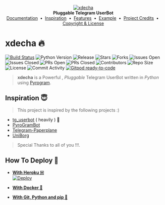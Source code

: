 <p align="center">
    <a href="https://github.com/ayay182/xdecha">
        <img src="resources/xdecha.png" alt="xdecha">
    </a>
    <br>
    <b>Pluggable Telegram UserBot</b>
    <br>
    <a href="https://github.com/ayay182/xdecha#documentation-">Documentation</a>
    &nbsp•&nbsp
    <a href="https://github.com/ayay182/xdecha#inspiration-">Inspiration</a>
    &nbsp•&nbsp
    <a href="https://github.com/ayay182/xdecha#features-">Features</a>
    &nbsp•&nbsp
    <a href="https://github.com/ayay182/xdecha#example-plugin-">Example</a>
    &nbsp•&nbsp
    <a href="https://github.com/ayay182/xdecha#project-credits-">Project Credits</a>
    &nbsp•&nbsp
    <a href="https://github.com/ayay182/xdecha#copyright--license-">Copyright & License</a>
</p>

# xdecha 🔥

[![Build Status](https://travis-ci.com/ayay182/xdecha.svg?branch=alpha)](https://travis-ci.com/ayay182/xdecha)
![Python Version](https://img.shields.io/badge/python-3.8/3.9-lightgrey)
![Release](https://img.shields.io/github/v/release/ayay182/xdecha)
![Stars](https://img.shields.io/github/stars/ayay182/xdecha)
![Forks](https://img.shields.io/github/forks/ayay182/xdecha)
![Issues Open](https://img.shields.io/github/issues/ayay182/xdecha)
![Issues Closed](https://img.shields.io/github/issues-closed/ayay182/xdecha)
![PRs Open](https://img.shields.io/github/issues-pr/ayay182/xdecha)
![PRs Closed](https://img.shields.io/github/issues-pr-closed/ayay182/xdecha)
![Contributors](https://img.shields.io/github/contributors/ayay182/xdecha)
![Repo Size](https://img.shields.io/github/repo-size/ayay182/xdecha)
![License](https://img.shields.io/github/license/ayay182/xdecha)
![Commit Activity](https://img.shields.io/github/commit-activity/m/ayay182/xdecha)
[![Gitpod ready-to-code](https://img.shields.io/badge/Gitpod-ready--to--code-blue?logo=gitpod)](https://gitpod.io/#https://github.com/ayay182/xdecha)

> **xdecha** is a Powerful , _Pluggable_ Telegram UserBot written in _Python_ using [Pyrogram](https://github.com/pyrogram/pyrogram).


## Inspiration 😇

> This project is inspired by the following projects :)

* [tg_userbot](https://github.com/watzon/tg_userbot) ( heavily ) 🤗
* [PyroGramBot](https://github.com/SpEcHiDe/PyroGramBot)
* [Telegram-Paperplane](https://github.com/RaphielGang/Telegram-Paperplane)
* [UniBorg](https://github.com/SpEcHiDe/UniBorg)

> Special Thanks to all of you !!!.

## How To Deploy 👷

* [**With Heroku 🇭**](https://thexdecha.github.io/deployment#deploying-with-heroku)  
  [![Deploy](https://www.herokucdn.com/deploy/button.svg)](https://heroku.com/deploy?template=https://github.com/ayay182/xdecha/tree/master)

* [**With Docker 🐳**](https://thexdecha.github.io/deployment#deploying-with-docker-)

* [**With Git, Python and pip 🔧**](https://thexdecha.github.io/deployment#deploying-with-legacy-method)
